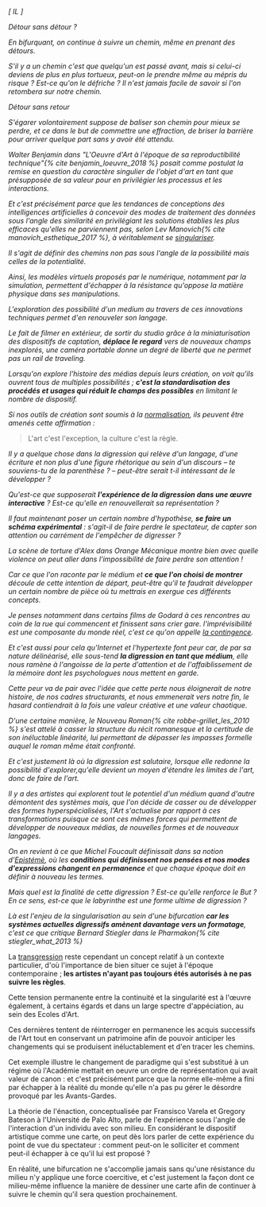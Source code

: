 _[ IL ]_

_Détour sans détour ?_

_En bifurquant, on continue à suivre un chemin, même en prenant des détours._

_S'il y a un chemin c'est que quelqu'un est passé avant, mais si celui-ci deviens de plus en plus tortueux, peut-on le prendre même au mépris du risque ? Est-ce qu'on le défriche ? Il n'est jamais facile de savoir si l'on retombera sur notre chemin._

_Détour sans retour_

_S'égarer volontairement suppose de baliser son chemin pour mieux se perdre, et ce dans le but de commettre une effraction, de briser la barrière pour arriver quelque part sans y avoir été attendu._

_Walter Benjamin dans "L'Oeuvre d'Art à l'époque de sa reproductibilité technique"{% cite benjamin_loeuvre_2018 %} posait comme postulat la remise en question du caractère singulier de l'objet d'art en tant que présupposée de sa valeur pour en privilégier les processus et les interactions._

_Et c'est précisément parce que les tendances de conceptions des intelligences artificielles à concevoir des modes de traitement des données sous l'angle des similarité en privilégiant les solutions établies les plus efficaces qu'elles ne parviennent pas, selon Lev Manovich{% cite manovich_esthetique_2017 %}, à véritablement se [singulariser](https://bifurcation.etxetxe.fr/7-annexes/lexique/)._

_Il s'agit de définir des chemins non pas sous l'angle de la possibilité mais celles de la potentialité._

_Ainsi, les modèles virtuels proposés par le numérique, notamment par la simulation, permettent d'échapper à la résistance qu'oppose la matière physique dans ses manipulations._

_L'exploration des possibilité d'un medium au travers de ces innovations techniques permet d'en renouveler son langage._

_Le fait de filmer en extérieur, de sortir du studio grâce à la miniaturisation des dispositifs de captation, **déplace le regard** vers de nouveaux champs inexplorés, une caméra portable donne un degré de liberté que ne permet pas un rail de traveling._

_Lorsqu'on explore l'histoire des médias depuis leurs création, on voit qu'ils ouvrent tous de multiples possibilités ; **c'est la standardisation des procédés et usages qui réduit le champs des possibles** en limitant le nombre de dispositif._

_Si nos outils de création sont soumis à la [normalisation](https://bifurcation.etxetxe.fr/7-annexes/lexique/), ils peuvent être amenés cette affirmation :_

>L'art c'est l'exception, la culture c'est la règle.

_Il y a quelque chose dans la digression qui relève d'un langage, d'une écriture et non plus d'une figure rhétorique au sein d'un discours &ndash; te souviens-tu de la parenthèse ? &ndash; peut-être serait t-il intéressant de le développer ?_

_Qu'est-ce que supposerait **l'expérience de la digression dans une œuvre interactive** ? Est-ce qu'elle en renouvellerait sa représentation ?_

_Il faut maintenant poser un certain nombre d'hypothèse, **se faire un schéma expérimental** : s'agit-il de faire perdre le spectateur, de capter son attention ou carrément de l'empêcher de digresser ?_

_La scène de torture d'Alex dans Orange Mécanique montre bien avec quelle violence on peut aller dans l'impossibilité de faire perdre son attention !_

_Car ce que l'on raconte par le médium et **ce que l'on choisi de montrer** découle de cette intention de départ, peut-être qu'il te faudrait développer un certain nombre de pièce où tu mettrais en exergue ces différents concepts._

_Je penses notamment dans certains films de Godard à ces rencontres au coin de la rue qui commencent et finissent sans crier gare. l'imprévisibilité est une composante du monde réel, c'est ce qu'on appelle [la contingence](https://bifurcation.etxetxe.fr/7-annexes/lexique/)._

_Et c'est aussi pour cela qu'Internet et l'hypertexte font peur car, de par sa nature délinéarisé, elle sous-tend **la digression en tant que médium**, elle nous ramène à l'angoisse de la perte d'attention et de l'affaiblissement de la mémoire dont les psychologues nous mettent en garde._

_Cette peur va de pair avec l'idée que cette perte nous éloignerait de notre histoire, de nos cadres structurants, et nous emmenerait vers notre fin, le hasard contiendrait à la fois une valeur créative et une valeur chaotique._

_D'une certaine manière, le Nouveau Roman{% cite robbe-grillet_les_2010 %} s'est attelé à casser la structure du récit romanesque et la certitude de son inéluctable linéarité, lui permettant de dépasser les impasses formelle auquel le roman même était confronté._

_Et c'est justement là où la digression est salutaire, lorsque elle redonne la possibilité d'explorer,qu'elle devient un moyen d'étendre les limites de l'art, donc de faire de l'art._

_Il y a des artistes qui explorent tout le potentiel d'un médium quand d'autre démontent des systèmes mais, que l'on décide de casser ou de développer des formes hyperspécialisées, l'Art s'actualise par rapport à ces transformations puisque ce sont ces mêmes forces qui permettent de développer de nouveaux médias, de nouvelles formes et de nouveaux langages._

_On en revient à ce que Michel Foucault définissait dans sa notion d'[Epistémè](https://www.youtube.com/watch?v=ZY7bzIZ7-Ys), où les **conditions qui définissent nos pensées et nos modes d'expressions changent en permanence** et que chaque époque doit en définir à nouveau les termes._

_Mais quel est la finalité de cette digression ? Est-ce qu'elle renforce le But ? En ce sens, est-ce que le labyrinthe est une forme ultime de digression ?_

_Là est l'enjeu de la singularisation au sein d'une bifurcation **car les systèmes actuelles digressifs amènent davantage vers un formatage**, c'est ce que critique Bernard Stiegler dans le Pharmakon{% cite stiegler_what_2013 %}_

La [transgression](https://bifurcation.etxetxe.fr/7-annexes/lexique/) reste cependant un concept relatif à un contexte particulier, d'où l'importance de bien situer ce sujet à l'époque contemporaine ; **les artistes n'ayant pas toujours étés autorisés à ne pas suivre les règles**.

Cette tension permanente entre la continuité et la singularité est à l'œuvre également, à certains égards et dans un large spectre d'appéciation, au sein des Ecoles d'Art.

Ces dernières tentent de réinterroger en permanence les acquis successifs de l'Art tout en conservant un patrimoine afin de pouvoir anticiper les changements qui se produisent inéluctablement et d'en tracer les chemins.

Cet exemple illustre le changement de paradigme qui s'est substitué à un régime où l'Académie mettait en oeuvre un ordre de représentation qui avait valeur de canon : et c'est précisément parce que la norme elle-même a fini par échapper à la réalité du monde qu'elle n'a pas pu gérer le désordre provoqué par les Avants-Gardes.

La théorie de l'énaction, conceptualisée par Fransisco Varela et Gregory Bateson à l'Université de Palo Alto, parle de l'expérience sous l'angle de l'interaction d'un individu avec son milieu. En considérant le dispositif artistique comme une carte, on peut dès lors parler de cette expérience du point de vue du spectateur : comment peut-on le solliciter et comment peut-il échapper à ce qu'il lui est proposé ?

En réalité, une bifurcation ne s'accomplie jamais sans qu'une résistance du milieu n'y applique une force coercitive, et c'est justement la façon dont ce milieu-même influence la manière de dessiner une carte afin de continuer à suivre le chemin qu'il sera question prochainement.
